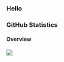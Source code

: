 ### Hello


### GitHub Statistics

#### Overview
![](https://github-readme-stats.vercel.app/api?username=ia&show_icons=true&theme=default&count_private=false&include_all_commits=true&show=reviews,discussions_started,discussions_answered,prs_merged,prs_merged_percentage)
